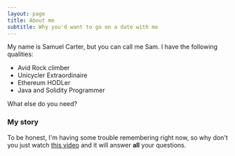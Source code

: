 ```yaml
---
layout: page
title: About me
subtitle: Why you'd want to go on a date with me
---
```


My name is Samuel Carter, but you can call me Sam. I have the following qualities:

- Avid Rock climber
- Unicycler Extraordinaire
- Ethereum HODLer
- Java and Solidity Programmer

What else do you need?

### My story

To be honest, I'm having some trouble remembering right now, so why don't you just watch [this video](https://youtu.be/ub82Xb1C8os) and it will answer **all** your questions.
